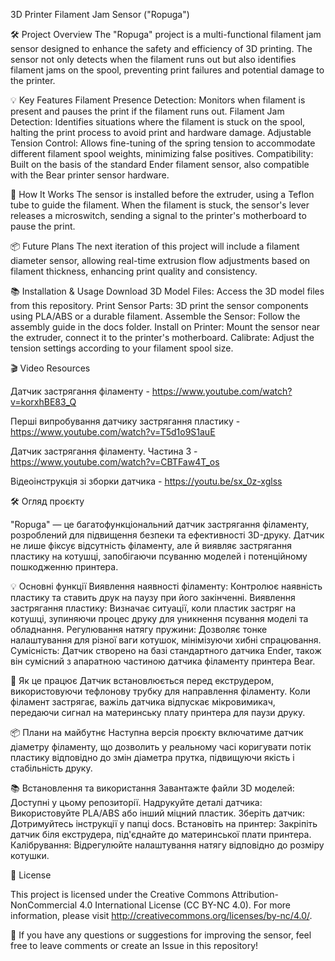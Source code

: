 3D Printer Filament Jam Sensor ("Ropuga")



🛠 Project Overview
The "Ropuga" project is a multi-functional filament jam sensor designed to enhance the safety and efficiency of 3D printing. The sensor not only detects when the filament runs out but also identifies filament jams on the spool, preventing print failures and potential damage to the printer.

💡 Key Features
Filament Presence Detection: Monitors when filament is present and pauses the print if the filament runs out.
Filament Jam Detection: Identifies situations where the filament is stuck on the spool, halting the print process to avoid print and hardware damage.
Adjustable Tension Control: Allows fine-tuning of the spring tension to accommodate different filament spool weights, minimizing false positives.
Compatibility: Built on the basis of the standard Ender filament sensor, also compatible with the Bear printer sensor hardware.

🚀 How It Works
The sensor is installed before the extruder, using a Teflon tube to guide the filament. When the filament is stuck, the sensor's lever releases a microswitch, sending a signal to the printer's motherboard to pause the print.

📦 Future Plans
The next iteration of this project will include a filament diameter sensor, allowing real-time extrusion flow adjustments based on filament thickness, enhancing print quality and consistency.

📚 Installation & Usage
Download 3D Model Files: Access the 3D model files from this repository.
Print Sensor Parts: 3D print the sensor components using PLA/ABS or a durable filament.
Assemble the Sensor: Follow the assembly guide in the docs folder.
Install on Printer: Mount the sensor near the extruder, connect it to the printer's motherboard.
Calibrate: Adjust the tension settings according to your filament spool size.

🎬 Video Resources

Датчик застрягання філаменту - https://www.youtube.com/watch?v=korxhBE83_Q

Перші випробування датчику застрягання пластику - https://www.youtube.com/watch?v=T5d1o9S1auE

Датчик застрягання філаменту. Частина 3 - https://www.youtube.com/watch?v=CBTFaw4T_os

Відеоінструкція зі зборки датчика - https://youtu.be/sx_0z-xglss



🛠 Огляд проєкту

"Ropuga" — це багатофункціональний датчик застрягання філаменту, розроблений для підвищення безпеки та ефективності 3D-друку. Датчик не лише фіксує відсутність філаменту, але й виявляє застрягання пластику на котушці, запобігаючи псуванню моделей і потенційному пошкодженню принтера.

💡 Основні функції
Виявлення наявності філаменту: Контролює наявність пластику та ставить друк на паузу при його закінченні.
Виявлення застрягання пластику: Визначає ситуації, коли пластик застряг на котушці, зупиняючи процес друку для уникнення псування моделі та обладнання.
Регулювання натягу пружини: Дозволяє тонке налаштування для різної ваги котушок, мінімізуючи хибні спрацювання.
Сумісність: Датчик створено на базі стандартного датчика Ender, також він сумісний з апаратною частиною датчика філаменту принтера Bear.

🚀 Як це працює
Датчик встановлюється перед екструдером, використовуючи тефлонову трубку для направлення філаменту. Коли філамент застрягає, важіль датчика відпускає мікровимикач, передаючи сигнал на материнську плату принтера для паузи друку.

📦 Плани на майбутнє
Наступна версія проєкту включатиме датчик діаметру філаменту, що дозволить у реальному часі коригувати потік пластику відповідно до змін діаметра прутка, підвищуючи якість і стабільність друку.

📚 Встановлення та використання
Завантажте файли 3D моделей: Доступні у цьому репозиторії.
Надрукуйте деталі датчика: Використовуйте PLA/ABS або інший міцний пластик.
Зберіть датчик: Дотримуйтесь інструкції у папці docs.
Встановіть на принтер: Закріпіть датчик біля екструдера, під'єднайте до материнської плати принтера.
Калібрування: Відрегулюйте налаштування натягу відповідно до розміру котушки.

📄 License

This project is licensed under the Creative Commons Attribution-NonCommercial 4.0 International License (CC BY-NC 4.0).
For more information, please visit http://creativecommons.org/licenses/by-nc/4.0/.

📢 If you have any questions or suggestions for improving the sensor, feel free to leave comments or create an Issue in this repository!

